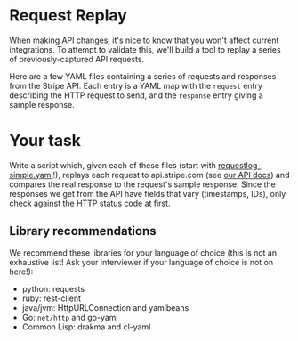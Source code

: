 Request Replay
==============

When making API changes, it's nice to know that you won't affect
current integrations. To attempt to validate this, we'll build a tool
to replay a series of previously-captured API requests.

Here are a few YAML files containing a series of requests and
responses from the Stripe API. Each entry is a YAML map with the
`request` entry describing the HTTP request to send, and the
`response` entry giving a sample response.

# Your task

Write a script which, given each of these files (start with
[requestlog-simple.yaml](requestlog-simple.yaml)!), replays each
request to api.stripe.com (see [our API
docs](http://stripe.com/docs/api)) and compares the real response to
the request's sample response. Since the responses we get from the API
have fields that vary (timestamps, IDs), only check against the HTTP
status code at first.

## Library recommendations

We recommend these libraries for your language of choice (this is not
an exhaustive list! Ask your interviewer if your language of choice is
not on here!):

* python: requests
* ruby: rest-client
* java/jvm: HttpURLConnection and yamlbeans
* Go: `net/http` and go-yaml
* Common Lisp: drakma and cl-yaml

